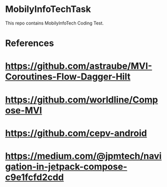 # MobilyInfoTechTask
This repo contains MobilyInfoTech Coding Test.
# References
# https://github.com/astraube/MVI-Coroutines-Flow-Dagger-Hilt
# https://github.com/worldline/Compose-MVI
# https://github.com/cepv-android
# https://medium.com/@jpmtech/navigation-in-jetpack-compose-c9e1fcfd2cdd

